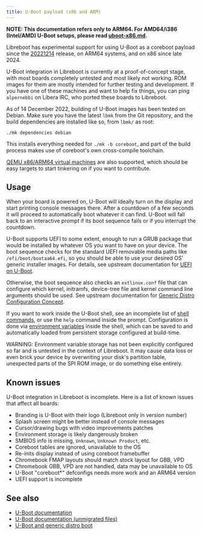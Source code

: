 ```yaml
---
title: U-Boot payload (x86 and ARM)
---
```


**NOTE: This documentation refers only to ARM64. For AMD64/i386 (Intel/AMD)
U-Boot setups, please read [uboot-x86.md](uboot-x86).**

Libreboot has experimental support for using U-Boot as a coreboot
payload since the [20221214](../../news/libreboot20221214) release, on ARM64
systems, and on x86 since late 2024.

U-Boot integration in Libreboot is currently at a proof-of-concept
stage, with most boards completely untested and most likely not working.
ROM images for them are mostly intended for further testing and
development. If you have one of these machines and want to help fix
things, you can ping `alpernebbi` on Libera IRC, who ported these boards
to Libreboot.

As of 14 December 2022, building of U-Boot images has been tested on
Debian. Make sure you have the latest `lbmk` from the Git repository,
and the build dependencies are installed like so, from `lbmk/` as root:

	./mk dependencies debian

This installs everything needed for `./mk -b coreboot`, and part of the
build process makes use of coreboot's own cross-compile toolchain.

[QEMU x86/ARM64 virtual machines](../misc/emulation) are also
supported, which should be easy targets to start tinkering on if you
want to contribute.

## Usage

When your board is powered on, U-Boot will ideally turn on the display
and start printing console messages there. After a countdown of a few
seconds it will proceed to automatically boot whatever it can find.
U-Boot will fall back to an interactive prompt if its boot sequence
fails or if you interrupt the countdown.

U-Boot supports UEFI to some extent, enough to run a GRUB package that
would be installed by whatever OS you want to have on your device. The
boot sequence checks for the standard UEFI removable media paths like
`/efi/boot/bootaa64.efi`, so you should be able to use your desired OS'
generic installer images. For details, see upstream documentation for
[UEFI on U-Boot](https://u-boot.readthedocs.io/en/latest/develop/uefi/uefi.html).

Otherwise, the boot sequence also checks an `extlinux.conf` file that
can configure which kernel, initramfs, device-tree file and kernel
command line arguments should be used. See upstream documentation for
[Generic Distro Configuration Concept](https://u-boot.readthedocs.io/en/latest/develop/distro.html).

If you want to work inside the U-Boot shell, see an incomplete list of
[shell commands](https://u-boot.readthedocs.io/en/latest/usage/index.html#shell-commands),
or use the `help` command inside the prompt. Configuration is done via
[environment variables](https://u-boot.readthedocs.io/en/latest/usage/environment.html)
inside the shell, which can be saved to and automatically loaded from
persistent storage configured at build-time.

WARNING: Environment variable storage has not been explicitly configured
so far and is untested in the context of Libreboot. It may cause data
loss or even brick your device by overwriting your disk's partition
table, unexpected parts of the SPI ROM image, or do something else
entirely.

## Known issues

U-Boot integration in Libreboot is incomplete. Here is a list of known
issues that affect all boards:

- Branding is U-Boot with their logo (Libreboot only in version number)
- Splash screen might be better instead of console messages
- Cursor/drawing bugs with video improvements patches
- Environment storage is likely dangerously broken
- SMBIOS info is missing, `Unknown`, `Unknown Product`, etc.
- Coreboot tables are ignored, unavailable to the OS
- Re-inits display instead of using coreboot framebuffer
- Chromebook FMAP layouts should match stock layout for GBB, VPD
- Chromebook GBB, VPD are not handled, data may be unavailable to OS
- U-Boot "coreboot\*" defconfigs needs more work and an ARM64 version
- UEFI support is incomplete

## See also
- [U-Boot documentation](https://u-boot.readthedocs.io/en/latest/)
- [U-Boot documentation (unmigrated files)](https://source.denx.de/u-boot/u-boot/-/tree/master/doc)
- [U-Boot and generic distro boot](https://marcin.juszkiewicz.com.pl/2021/03/14/u-boot-and-generic-distro-boot/)
